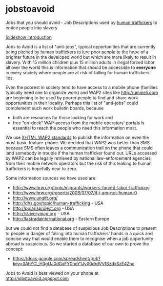 # jobstoavoid

Jobs that you should avoid - Job Descriptions used by [human traffickers](http://en.wikipedia.org/wiki/Human_trafficking) to entice people into slavery

[Slideshow introduction](https://docs.google.com/presentation/pub?id=1skpUiZ5vfjGucCAEOIzR-rnJoYLFqfYgylifIfGxts0&start=false&loop=false&delayms=5000)

Jobs to Avoid is a list of "anti-jobs", typical opportunities that are currently being pitched by human traffickers to lure poor people to the hope of a brighter future in the developed world but which are more likely to result in slavery.
With 15 million children plus 15 million adults in illegal forced labor all over the world this is information that should be accessible to **everyone** in every society where people are at risk of falling for human traffickers' lies.

Even the poorest in society tend to have access to a mobile phone (families typically need one to organize work) and WAP2 sites like http://ummeli.com are beginning to be used by poorer people to find and share work opportunities in their locality.
Perhaps this list of "anti-jobs" could complement such work bulletin boards, because

* both are resources for those looking for work and
* free "on-deck" WAP-access from the mobile operators' portals is essential to reach the people who need this information most.

We use [XHTML WAP2 standards](http://www.w3.org/TR/mobile-bp/) to publish the information on even the most basic feature-phone.
We decided that WAP2 was better than SMS because SMS often leaves a communication trail on the phone that could land somebody in trouble if the human trafficker found out. URLs accessed by WAP2 can be legally retrieved by national law-enforcement agencies from their mobile network operators but the risk of this leaking to human traffickers is hopefully near to zero.

Some information sources we have used are:

- http://www.hrw.org/topic/migrants/workers-forced-labor-trafficking
- http://www.hrw.org/reports/2008/07/07/if-i-am-not-human-0
- http://www.ungift.org/
- http://dhs.gov/topic/human-trafficking - USA
- http://polarisproject.org - USA
- http://slaverymap.org - USA                                        
- http://lastradainternational.org - Eastern Europe

but we could not find a database of suspicious Job Descriptions to present to people in danger of falling into human traffickers' hands in a quick and concise way that would enable them to recognise when a job opportunity abroad is suspicious.
So we started a database of our own to prove the concept:

- https://docs.google.com/spreadsheet/pub?key=0AhYCl_H3gUJ0dGxFY0hoY1JyX0drdVVfSzdxSzE4Znc

Jobs to Avoid is best viewed on your phone at http://jobstoavoid.appspot.com
